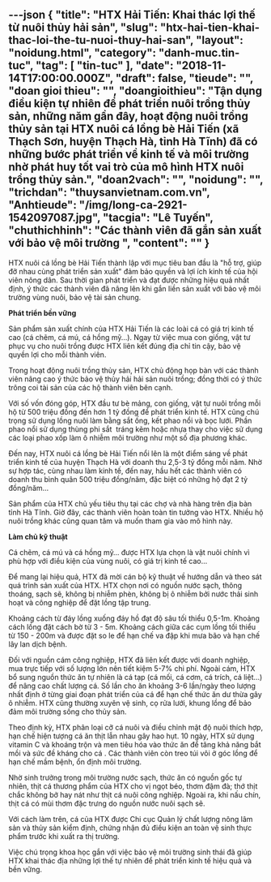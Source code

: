 ---json
{
    "title": "HTX Hải Tiến: Khai thác lợi thế từ nuôi thủy hải sản",
    "slug": "htx-hai-tien-khai-thac-loi-the-tu-nuoi-thuy-hai-san",
    "layout": "noidung.html",
    "category": "danh-muc.tin-tuc",
    "tag": [
        "tin-tuc"
    ],
    "date": "2018-11-14T17:00:00.000Z",
    "draft": false,
    "tieude": "",
    "doan gioi thieu": "",
    "doangioithieu": "Tận dụng điều kiện tự nhiên để phát triển nuôi trồng thủy sản, những năm gần đây, hoạt động nuôi trồng thủy sản tại HTX nuôi cá lồng bè Hải Tiến (xã Thạch Sơn, huyện Thạch Hà, tỉnh Hà Tĩnh) đã có những bước phát triển về kinh tế và môi trường nhờ phát huy tốt vai trò của mô hình HTX nuôi trồng thủy sản.",
    "doan2vach": "",
    "noidung": "",
    "trichdan": "thuysanvietnam.com.vn",
    "Anhtieude": "/img/long-ca-2921-1542097087.jpg",
    "tacgia": "Lê Tuyến",
    "chuthichhinh": "Các thành viên đã gắn sản xuất với bảo vệ môi trường ",
    "__content__": ""
}
---
<p>HTX nu&ocirc;i c&aacute; lồng b&egrave; Hải Tiến th&agrave;nh lập với mục ti&ecirc;u ban đầu l&agrave; &quot;hỗ trợ, gi&uacute;p đỡ nhau c&ugrave;ng ph&aacute;t triển sản xuất&quot; đảm bảo quyền v&agrave; lợi &iacute;ch kinh tế của hội vi&ecirc;n n&ocirc;ng d&acirc;n. Sau thời gian ph&aacute;t triển v&agrave; đạt được những hiệu quả nhất định, &yacute; thức c&aacute;c th&agrave;nh vi&ecirc;n đ&atilde; n&acirc;ng l&ecirc;n khi gắn liền sản xuất với bảo vệ m&ocirc;i trường v&ugrave;ng nu&ocirc;i, bảo vệ t&agrave;i sản chung.</p>

<p><strong>Ph&aacute;t triển bền vững</strong></p>

<p>Sản phẩm sản xuất ch&iacute;nh của HTX Hải Tiến l&agrave; c&aacute;c lo&agrave;i c&aacute; c&oacute; gi&aacute; trị kinh tế cao (c&aacute; chẽm, c&aacute; m&uacute;, c&aacute; hồng mỹ&hellip;). Ngay từ việc mua con giống, vật tư phục vụ cho nu&ocirc;i trồng được HTX li&ecirc;n kết đ&uacute;ng địa chỉ tin cậy, bảo vệ quyền lợi cho mỗi th&agrave;nh vi&ecirc;n.</p>

<p>Trong hoạt động nu&ocirc;i trồng thủy sản, HTX chủ động họp b&agrave;n với c&aacute;c th&agrave;nh vi&ecirc;n n&acirc;ng cao &yacute; thức bảo vệ thủy hải hải sản nu&ocirc;i trồng; đồng thời c&oacute; &yacute; thức tr&ocirc;ng coi t&agrave;i sản của c&aacute;c hộ th&agrave;nh vi&ecirc;n b&ecirc;n cạnh.</p>

<p>Với số vốn đ&oacute;ng g&oacute;p, HTX đầu tư b&egrave; mảng, con giống, vật tư nu&ocirc;i trồng mỗi hộ từ 500 triệu đồng đến hơn 1 tỷ đồng để ph&aacute;t triển kinh tế. HTX cũng ch&uacute; trọng sử dụng lồng nu&ocirc;i l&agrave;m bằng sắt ống, kết phao nổi v&agrave; bọc lưới. Phần phao nổi sử dụng th&ugrave;ng phi sắt&nbsp; tr&aacute;ng kẽm hoặc nhựa thay cho việc sử dụng c&aacute;c loại phao xốp l&agrave;m &ocirc; nhiễm m&ocirc;i trường như một số địa phương kh&aacute;c.</p>

<p>Đến nay, HTX nu&ocirc;i c&aacute; lồng b&egrave; Hải Tiến nổi l&ecirc;n l&agrave; một điểm s&aacute;ng về ph&aacute;t triển kinh tế của huyện Thạch H&agrave; với doanh thu 2,5-3 tỷ đồng mỗi năm.&nbsp;Nhờ sự hợp t&aacute;c, c&ugrave;ng nhau l&agrave;m kinh tế, đến nay, hầu hết c&aacute;c th&agrave;nh vi&ecirc;n c&oacute; doanh thu b&igrave;nh qu&acirc;n 500 triệu đồng/năm, đặc biệt c&oacute; những hộ đạt 2 tỷ đồng/năm...</p>

<p>Sản phẩm của HTX chủ yếu ti&ecirc;u thụ tại c&aacute;c chợ v&agrave; nh&agrave; h&agrave;ng tr&ecirc;n địa b&agrave;n tỉnh H&agrave; Tĩnh. Giờ đ&acirc;y, c&aacute;c th&agrave;nh vi&ecirc;n ho&agrave;n to&agrave;n tin tưởng v&agrave;o HTX. Nhiều hộ nu&ocirc;i trồng kh&aacute;c cũng quan t&acirc;m v&agrave; muốn tham gia v&agrave;o m&ocirc; h&igrave;nh n&agrave;y.</p>

<p><strong>L&agrave;m chủ kỹ thuật</strong></p>

<p>C&aacute; chẽm, c&aacute; m&uacute; v&agrave; c&aacute; hồng mỹ&hellip; được HTX lựa chọn l&agrave; vật nu&ocirc;i ch&iacute;nh v&igrave; ph&ugrave; hợp với điều kiện của v&ugrave;ng nu&ocirc;i, c&oacute; gi&aacute; trị kinh tế cao...</p>

<p>Để mang lại hiệu quả, HTX đ&atilde; mời c&aacute;n bộ kỹ thuật về hướng dẫn v&agrave; theo s&aacute;t qu&aacute; tr&igrave;nh sản xuất của HTX. HTX chọn nơi c&oacute; nguồn nước sạch, th&ocirc;ng tho&aacute;ng, sạch sẽ, kh&ocirc;ng bị nhiễm ph&egrave;n, kh&ocirc;ng bị &ocirc; nhiễm bởi nước thải sinh hoạt v&agrave; c&ocirc;ng nghiệp để đặt lồng tập trung.</p>

<p>Khoảng c&aacute;ch từ đ&aacute;y lồng xuống đ&aacute;y hồ đạt độ s&acirc;u tối thiểu 0,5-1m. Khoảng c&aacute;ch lồng đặt c&aacute;ch bờ từ 3 - 5m. Khoảng c&aacute;ch giữa c&aacute;c cụm lồng tối thiểu từ 150 - 200m v&agrave; được đặt so le để hạn chế va đập khi mưa b&atilde;o v&agrave; hạn chế l&acirc;y lan dịch bệnh.</p>

<p>Đối với nguồn c&aacute;m c&ocirc;ng nghiệp, HTX đ&atilde; li&ecirc;n kết được với doanh nghiệp, mua trực tiếp với số lượng lớn n&ecirc;n tiết kiệm 5-7% chi ph&iacute;. Ngo&agrave;i c&aacute;m, HTX bổ sung nguồn thức ăn tự nhi&ecirc;n l&agrave; c&aacute; tạp (c&aacute; mối, c&aacute; cơm, c&aacute; tr&iacute;ch, c&aacute; liệt&hellip;) để n&acirc;ng cao chất lượng c&aacute;. Số lần cho ăn khoảng 3-6 lần/ng&agrave;y theo lượng nhất định ở từng giai đoạn ph&aacute;t triển của c&aacute; để hạn chế thức ăn dư thừa g&acirc;y &ocirc; nhiễm. HTX cũng thường xuy&ecirc;n vệ sinh, cọ rửa lưới, khung lồng để bảo đảm m&ocirc;i trường sống cho thủy sản.</p>

<p>Theo định kỳ, HTX ph&acirc;n loại cỡ c&aacute; nu&ocirc;i v&agrave; điều chỉnh mật độ nu&ocirc;i th&iacute;ch hợp, hạn chế hiện tượng c&aacute; ăn thịt lẫn nhau g&acirc;y hao hụt. 10 ng&agrave;y, HTX sử dụng vitamin C v&agrave; kho&aacute;ng trộn v&agrave; men ti&ecirc;u h&oacute;a v&agrave;o thức ăn để tăng khả năng bắt mồi v&agrave; sức đề kh&aacute;ng cho c&aacute; . C&aacute;c th&agrave;nh vi&ecirc;n c&ograve;n treo t&uacute;i v&ocirc;i ở g&oacute;c lồng để hạn chế mầm bệnh, ổn định m&ocirc;i trường.</p>

<p>Nhờ sinh trưởng trong m&ocirc;i trường nước sạch, thức ăn c&oacute; nguồn gốc tự nhi&ecirc;n, thịt c&aacute; thương phẩm của HTX cho vị ngọt b&eacute;o, thơm đậm đ&agrave;; thớ thịt chắc kh&ocirc;ng bở hay n&aacute;t như thịt c&aacute; nu&ocirc;i c&ocirc;ng nghiệp. Ngo&agrave;i ra, khi nấu ch&iacute;n, thịt c&aacute; c&oacute; m&ugrave;i thơm đặc trưng do nguồn nước nu&ocirc;i sạch sẽ.</p>

<p>Với c&aacute;ch l&agrave;m tr&ecirc;n, c&aacute; của HTX được Chi cục Quản l&yacute; chất lượng n&ocirc;ng l&acirc;m sản v&agrave; thủy sản kiểm định, chứng nhận đủ điều kiện an to&agrave;n vệ sinh thực phẩm trước khi xuất ra thị trường.</p>

<p>Việc ch&uacute; trọng khoa học gắn với việc bảo vệ m&ocirc;i trường sinh th&aacute;i đ&atilde; gi&uacute;p HTX khai th&aacute;c địa những lợi thế tự nhi&ecirc;n để ph&aacute;t triển kinh tế hiệu quả v&agrave; bền vững.</p>
